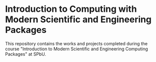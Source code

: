# Introduction to Computing with Modern Scientific and Engineering Packages
This repository contains the works and projects completed during the course "Introduction to Modern Scientific and Engineering Computing Packages" at SPbU.
